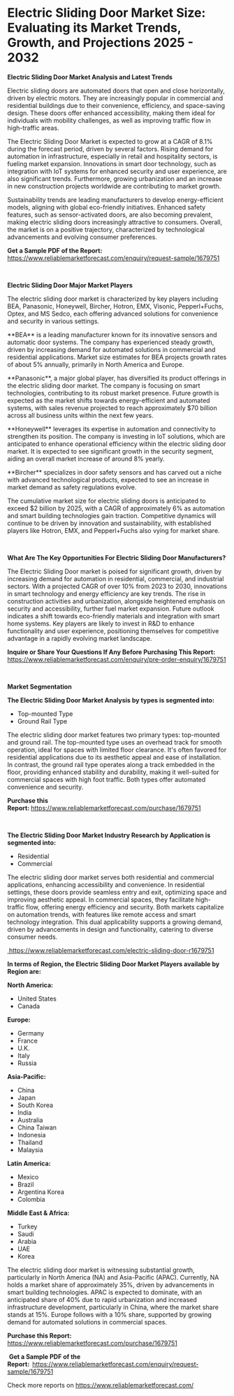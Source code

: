 <p><h1>Electric Sliding Door Market Size: Evaluating its Market Trends, Growth, and Projections 2025 - 2032</h1></p><p><strong>Electric Sliding Door Market Analysis and Latest Trends</strong></p>
<p><p>Electric sliding doors are automated doors that open and close horizontally, driven by electric motors. They are increasingly popular in commercial and residential buildings due to their convenience, efficiency, and space-saving design. These doors offer enhanced accessibility, making them ideal for individuals with mobility challenges, as well as improving traffic flow in high-traffic areas.</p><p>The Electric Sliding Door Market is expected to grow at a CAGR of 8.1% during the forecast period, driven by several factors. Rising demand for automation in infrastructure, especially in retail and hospitality sectors, is fueling market expansion. Innovations in smart door technology, such as integration with IoT systems for enhanced security and user experience, are also significant trends. Furthermore, growing urbanization and an increase in new construction projects worldwide are contributing to market growth.</p><p>Sustainability trends are leading manufacturers to develop energy-efficient models, aligning with global eco-friendly initiatives. Enhanced safety features, such as sensor-activated doors, are also becoming prevalent, making electric sliding doors increasingly attractive to consumers. Overall, the market is on a positive trajectory, characterized by technological advancements and evolving consumer preferences.</p></p>
<p><strong>Get a Sample PDF of the Report:&nbsp;</strong> <a href="https://www.reliablemarketforecast.com/enquiry/request-sample/1679751?utm_campaign=1789&utm_medium=2&utm_source=Github&utm_content=ia&utm_term=25032025&utm_id=electric-sliding-door">https://www.reliablemarketforecast.com/enquiry/request-sample/1679751</a></p>
<p>&nbsp;</p>
<p><strong>Electric Sliding Door Major Market Players</strong></p>
<p><p>The electric sliding door market is characterized by key players including BEA, Panasonic, Honeywell, Bircher, Hotron, EMX, Visonic, Pepperl+Fuchs, Optex, and MS Sedco, each offering advanced solutions for convenience and security in various settings.</p><p>**BEA** is a leading manufacturer known for its innovative sensors and automatic door systems. The company has experienced steady growth, driven by increasing demand for automated solutions in commercial and residential applications. Market size estimates for BEA projects growth rates of about 5% annually, primarily in North America and Europe.</p><p>**Panasonic**, a major global player, has diversified its product offerings in the electric sliding door market. The company is focusing on smart technologies, contributing to its robust market presence. Future growth is expected as the market shifts towards energy-efficient and automated systems, with sales revenue projected to reach approximately $70 billion across all business units within the next few years.</p><p>**Honeywell** leverages its expertise in automation and connectivity to strengthen its position. The company is investing in IoT solutions, which are anticipated to enhance operational efficiency within the electric sliding door market. It is expected to see significant growth in the security segment, aiding an overall market increase of around 8% yearly.</p><p>**Bircher** specializes in door safety sensors and has carved out a niche with advanced technological products, expected to see an increase in market demand as safety regulations evolve.</p><p>The cumulative market size for electric sliding doors is anticipated to exceed $2 billion by 2025, with a CAGR of approximately 6% as automation and smart building technologies gain traction. Competitive dynamics will continue to be driven by innovation and sustainability, with established players like Hotron, EMX, and Pepperl+Fuchs also vying for market share.</p></p>
<p>&nbsp;</p>
<p><strong>What Are The Key Opportunities For Electric Sliding Door Manufacturers?</strong></p>
<p><p>The Electric Sliding Door market is poised for significant growth, driven by increasing demand for automation in residential, commercial, and industrial sectors. With a projected CAGR of over 10% from 2023 to 2030, innovations in smart technology and energy efficiency are key trends. The rise in construction activities and urbanization, alongside heightened emphasis on security and accessibility, further fuel market expansion. Future outlook indicates a shift towards eco-friendly materials and integration with smart home systems. Key players are likely to invest in R&D to enhance functionality and user experience, positioning themselves for competitive advantage in a rapidly evolving market landscape.</p></p>
<p><strong>Inquire or Share Your Questions If Any Before Purchasing This Report:</strong> <a href="https://www.reliablemarketforecast.com/enquiry/pre-order-enquiry/1679751?utm_campaign=1789&utm_medium=2&utm_source=Github&utm_content=ia&utm_term=25032025&utm_id=electric-sliding-door">https://www.reliablemarketforecast.com/enquiry/pre-order-enquiry/1679751</a></p>
<p>&nbsp;</p>
<p><strong>Market Segmentation</strong></p>
<p><strong>The Electric Sliding Door Market Analysis by types is segmented into:</strong></p>
<p><ul><li>Top-mounted Type</li><li>Ground Rail Type</li></ul></p>
<p><p>The electric sliding door market features two primary types: top-mounted and ground rail. The top-mounted type uses an overhead track for smooth operation, ideal for spaces with limited floor clearance. It's often favored for residential applications due to its aesthetic appeal and ease of installation. In contrast, the ground rail type operates along a track embedded in the floor, providing enhanced stability and durability, making it well-suited for commercial spaces with high foot traffic. Both types offer automated convenience and security.</p></p>
<p><strong>Purchase this Report:&nbsp;</strong><a href="https://www.reliablemarketforecast.com/purchase/1679751?utm_campaign=1789&utm_medium=2&utm_source=Github&utm_content=ia&utm_term=25032025&utm_id=electric-sliding-door">https://www.reliablemarketforecast.com/purchase/1679751</a></p>
<p>&nbsp;</p>
<p><strong>The Electric Sliding Door Market Industry Research by Application is segmented into:</strong></p>
<p><ul><li>Residential</li><li>Commercial</li></ul></p>
<p><p>The electric sliding door market serves both residential and commercial applications, enhancing accessibility and convenience. In residential settings, these doors provide seamless entry and exit, optimizing space and improving aesthetic appeal. In commercial spaces, they facilitate high-traffic flow, offering energy efficiency and security. Both markets capitalize on automation trends, with features like remote access and smart technology integration. This dual applicability supports a growing demand, driven by advancements in design and functionality, catering to diverse consumer needs.</p></p>
<p><a href="https://www.reliablemarketforecast.com/electric-sliding-door-r1679751?utm_campaign=1789&utm_medium=2&utm_source=Github&utm_content=ia&utm_term=25032025&utm_id=electric-sliding-door">&nbsp;https://www.reliablemarketforecast.com/electric-sliding-door-r1679751</a></p>
<p><strong>In terms of Region, the Electric Sliding Door Market Players available by Region are:</strong></p>
<p>
    <p> <strong> North America: </strong>
        <ul>
            <li>United States</li>
            <li>Canada</li>
        </ul>
        </p> 
    <p> <strong> Europe: </strong>
        <ul>
            <li>Germany</li>
            <li>France</li>
            <li>U.K.</li>
            <li>Italy</li>
            <li>Russia</li>
        </ul>
        </p> 
    <p> <strong> Asia-Pacific: </strong>
        <ul>
            <li>China</li>
            <li>Japan</li>
            <li>South Korea</li>
            <li>India</li>
            <li>Australia</li>
            <li>China Taiwan</li>
            <li>Indonesia</li>
            <li>Thailand</li>
            <li>Malaysia</li>
        </ul>
        </p> 
    <p> <strong> Latin America: </strong>
        <ul>
            <li>Mexico</li>
            <li>Brazil</li>
            <li>Argentina Korea</li>
            <li>Colombia</li>
        </ul>
        </p> 
    <p> <strong> Middle East & Africa: </strong>
        <ul>
            <li>Turkey</li>
            <li>Saudi</li>
            <li>Arabia</li>
            <li>UAE</li>
            <li>Korea</li>
        </ul>
    </p>
    </p>
<p><p>The electric sliding door market is witnessing substantial growth, particularly in North America (NA) and Asia-Pacific (APAC). Currently, NA holds a market share of approximately 35%, driven by advancements in smart building technologies. APAC is expected to dominate, with an anticipated share of 40% due to rapid urbanization and increased infrastructure development, particularly in China, where the market share stands at 15%. Europe follows with a 10% share, supported by growing demand for automated solutions in commercial spaces.</p></p>
<p><strong>Purchase this Report: </strong><a href="https://www.reliablemarketforecast.com/purchase/1679751?utm_campaign=1789&utm_medium=2&utm_source=Github&utm_content=ia&utm_term=25032025&utm_id=electric-sliding-door">https://www.reliablemarketforecast.com/purchase/1679751</a></p>
<p>&nbsp;<strong>Get a Sample PDF of the Report:&nbsp;&nbsp;</strong><a href="https://www.reliablemarketforecast.com/enquiry/request-sample/1679751?utm_campaign=1789&utm_medium=2&utm_source=Github&utm_content=ia&utm_term=25032025&utm_id=electric-sliding-door">https://www.reliablemarketforecast.com/enquiry/request-sample/1679751</a></p>
<p><strong></strong></p>
<p>Check more reports on <a href="https://www.reliablemarketforecast.com/?utm_campaign=1789&utm_medium=2&utm_source=Github&utm_content=ia&utm_term=25032025&utm_id=electric-sliding-door">https://www.reliablemarketforecast.com/</a></p>